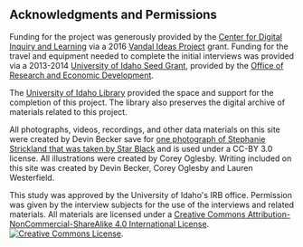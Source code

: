 
## Acknowledgments and Permissions

Funding for the project was generously provided by the [Center for Digital Inquiry and Learning](https://cdil.lib.uidaho.edu/) via a 2016 [Vandal Ideas Project](https://www.uidaho.edu/research/faculty/find-funding/internal-funding/vandal-ideas-project) grant. Funding for the travel and equipment needed to complete the initial interviews was provided via a 2013-2014 [University of Idaho Seed Grant](https://www.uidaho.edu/research/faculty/find-funding/internal-funding/seed-grant), provided by the [Office of Research and Economic Development](https://www.uidaho.edu/research/). 

The [University of Idaho Library](https://www.lib.uidaho.edu/) provided the space and support for the completion of this project. The library also preserves the digital archive of materials related to this project.

All photographs, videos, recordings, and other data materials on this site were created by Devin Becker save for [one photograph of Stephanie Strickland that was taken by Star Black](https://commons.wikimedia.org/wiki/File:US_poet_Stephanie_Strickland.jpg#/media/File:US_poet_Stephanie_Strickland.jpg) and is used under a CC-BY 3.0 license. All illustrations were created by Corey Oglesby. Writing included on this site was created by Devin Becker, Corey Oglesby and Lauren Westerfield. 

This study was approved by the University of Idaho's IRB office. Permission was given by the interview subjects for the use of the interviews and related materials. All materials are licensed under a <a rel="license" href="http://creativecommons.org/licenses/by-nc-sa/4.0/">Creative Commons Attribution-NonCommercial-ShareAlike 4.0 International License</a>. <a rel="license" href="http://creativecommons.org/licenses/by-nc-sa/4.0/"><img alt="Creative Commons License" style="border-width:0" src="https://i.creativecommons.org/l/by-nc-sa/4.0/88x31.png" /></a>. 

<!--<br /><span xmlns:dct="http://purl.org/dc/terms/" property="dct:title">CTRL+Shift: Writing Practice at the Dawn of the Digital Era</span> by <a xmlns:cc="http://creativecommons.org/ns#" href="http://ctrl-shift.org" property="cc:attributionName" rel="cc:attributionURL">Devin Becker</a> is licensed under a <a rel="license" href="http://creativecommons.org/licenses/by-nc-sa/4.0/">Creative Commons Attribution-NonCommercial-ShareAlike 4.0 International License</a>.
<!--<br />Based on a work at <a xmlns:dct="http://purl.org/dc/terms/" href="http://ctrl-shift.org" rel="dct:source">http://ctrl-shift.org</a>.<br />Permissions beyond the scope of this license may be available at <a xmlns:cc="http://creativecommons.org/ns#" href="http://ctrl-shift.org/about.html" rel="cc:morePermissions">http://ctrl-shift.org/about.html</a>.-->